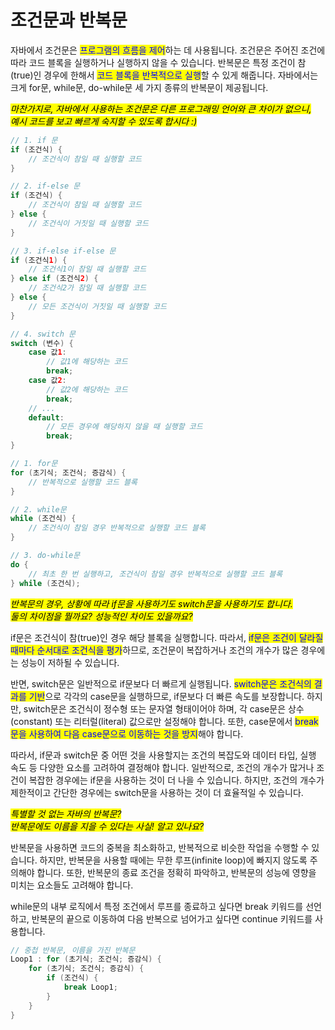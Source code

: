 # 조건문과 반복문

자바에서 조건문은 <mark style="color:blue;">프로그램의 흐름을 제어</mark>하는 데 사용됩니다. 조건문은 주어진 조건에 따라 코드 블록을 실행하거나 실행하지 않을 수 있습니다. 반복문은 특정 조건이 참(true)인 경우에 한해서 <mark style="color:blue;">코드 블록을 반복적으로 실행</mark>할 수 있게 해줍니다. 자바에서는 크게 for문, while문, do-while문 세 가지 종류의 반복문이 제공됩니다.





_<mark style="background-color:yellow;">마찬가지로, 자바에서 사용하는 조건문은 다른 프로그래밍 언어와 큰 차이가 없으니,</mark>_ \
_<mark style="background-color:yellow;">예시 코드를 보고 빠르게 숙지할 수 있도록 합시다 :)</mark>_

```java
// 1. if 문
if (조건식) {
    // 조건식이 참일 때 실행할 코드
}

// 2. if-else 문
if (조건식) {
    // 조건식이 참일 때 실행할 코드
} else {
    // 조건식이 거짓일 때 실행할 코드
}

// 3. if-else if-else 문
if (조건식1) {
    // 조건식1이 참일 때 실행할 코드
} else if (조건식2) {
    // 조건식2가 참일 때 실행할 코드
} else {
    // 모든 조건식이 거짓일 때 실행할 코드
}

// 4. switch 문
switch (변수) {
    case 값1:
        // 값1에 해당하는 코드
        break;
    case 값2:
        // 값2에 해당하는 코드
        break;
    // ...
    default:
        // 모든 경우에 해당하지 않을 때 실행할 코드
        break;
}

// 1. for문
for (초기식; 조건식; 증감식) {
    // 반복적으로 실행할 코드 블록
}

// 2. while문
while (조건식) {
    // 조건식이 참일 경우 반복적으로 실행할 코드 블록
}

// 3. do-while문
do {
    // 최초 한 번 실행하고, 조건식이 참일 경우 반복적으로 실행할 코드 블록
} while (조건식);
```





_<mark style="background-color:yellow;">반복문의 경우, 상황에 따라 if문을 사용하기도 switch문을 사용하기도 합니다.</mark>_\
_<mark style="background-color:yellow;">둘의 차이점을 뭘까요? 성능적인 차이도 있을까요?</mark>_

if문은 조건식이 참(true)인 경우 해당 블록을 실행합니다. 따라서, <mark style="color:blue;">if문은 조건이 달라질 때마다 순서대로 조건식을 평가</mark>하므로, 조건문이 복잡하거나 조건의 개수가 많은 경우에는 성능이 저하될 수 있습니다.



반면, switch문은 일반적으로 if문보다 더 빠르게 실행됩니다. <mark style="color:blue;">switch문은 조건식의 결과를 기반</mark>으로 각각의 case문을 실행하므로, if문보다 더 빠른 속도를 보장합니다. 하지만, switch문은 조건식이 정수형 또는 문자열 형태이어야 하며, 각 case문은 상수(constant) 또는 리터럴(literal) 값으로만 설정해야 합니다. 또한, case문에서 <mark style="color:blue;">break문을 사용하여 다음 case문으로 이동하는 것을 방지</mark>해야 합니다.



따라서, if문과 switch문 중 어떤 것을 사용할지는 조건의 복잡도와 데이터 타입, 실행 속도 등 다양한 요소를 고려하여 결정해야 합니다. 일반적으로, 조건의 개수가 많거나 조건이 복잡한 경우에는 if문을 사용하는 것이 더 나을 수 있습니다. 하지만, 조건의 개수가 제한적이고 간단한 경우에는 switch문을 사용하는 것이 더 효율적일 수 있습니다.





_<mark style="background-color:yellow;">특별할 것 없는 자바의 반복문?</mark>_\
_<mark style="background-color:yellow;">반복문에도 이름을 지을 수 있다는 사실! 알고 있나요?</mark>_

반복문을 사용하면 코드의 중복을 최소화하고, 반복적으로 비슷한 작업을 수행할 수 있습니다. 하지만, 반복문을 사용할 때에는 무한 루프(infinite loop)에 빠지지 않도록 주의해야 합니다. 또한, 반복문의 종료 조건을 정확히 파악하고, 반복문의 성능에 영향을 미치는 요소들도 고려해야 합니다.



while문의 내부 로직에서 특정 조건에서 루프를 종료하고 싶다면 break 키워드를 선언하고, 반복문의 끝으로 이동하여 다음 반복으로 넘어가고 싶다면 continue 키워드를 사용합니다.

```java
// 중첩 반복문, 이름을 가진 반복문
Loop1 : for (초기식; 조건식; 증감식) {
    for (초기식; 조건식; 증감식) {
        if (조건식) {
            break Loop1;
        }
    }
}
```

